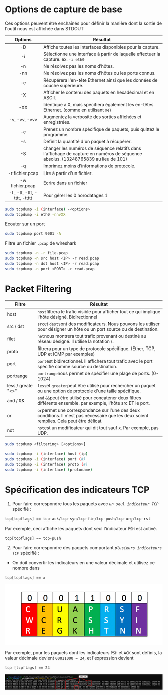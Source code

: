 # Options de capture de base
Ces options peuvent être enchaînés pour définir la manière dont la sortie de l'outil nous est affichée dans STDOUT

|          **Options**          | **Résultat**                                                                                                                      |
| :---------------------------: | --------------------------------------------------------------------------------------------------------------------------------- |
|              -D               | Affiche toutes les interfaces disponibles pour la capture.                                                                        |
|              -i               | Sélectionne une interface à partir de laquelle effectuer la capture. ex. `-i eth0`                                                |
|              -n               | Ne résolvez pas les noms d’hôtes.                                                                                                 |
|              -nn              | Ne résolvez pas les noms d’hôtes ou les ports connus.                                                                             |
|              -e               | Récupérera l'en-tête Ethernet ainsi que les données de couche supérieure.                                                         |
|              -X               | Afficher le contenu des paquets en hexadécimal et en ASCII.                                                                       |
|              -XX              | Identique à X, mais spécifiera également les en-têtes Ethernet. (comme en utilisant `Xe`)                                         |
|         -v, -vv, -vvv         | Augmentez la verbosité des sorties affichées et enregistrées.                                                                     |
|              -c               | Prenez un nombre spécifique de paquets, puis quittez le programme.                                                                |
|              -s               | Définit la quantité d'un paquet à récupérer.                                                                                      |
|              -S               | changer les numéros de séquence relatifs dans l'affichage de capture en numéros de séquence absolus. (13248765839 au lieu de 101) |
|              -q               | Imprimez moins d’informations de protocole.                                                                                       |
|        -r fichier.pcap        | Lire à partir d'un fichier.                                                                                                       |
|        -w fichier.pcap        | Écrire dans un fichier                                                                                                            |
| -t , -tt, -ttt, -tttt, -ttttt | Pour gérer les 0 horodatages 1                                                                                                    |
```sh
sudo tcpdump -i (interface) -<options>
sudo tcpdump -i eth0 -nnvXX
```

Ecouter sur un port

```sh
sudo tcpdump port 9001 -A
```

Filtre un fichier `.pcap` de wireshark

```sh
sudo tcpdump -n -r file.pcap
sudo tcpdump -n src host <IP> -r read.pcap
sudo tcpdump -n dst host <IP> -r read.pcap
sudo tcpdump -n port <PORT> -r read.pcap
```

# Packet Filtering

| **Filtre**         | **Résultat**                                                                                                                               |
| ------------------ | ------------------------------------------------------------------------------------------------------------------------------------------ |
| host               | `host`filtrera le trafic visible pour afficher tout ce qui implique l'hôte désigné. Bidirectionnel                                         |
| src / dst          | `src`et `dest`sont des modificateurs. Nous pouvons les utiliser pour désigner un hôte ou un port source ou de destination.                 |
| filet              | `net`nous montrera tout trafic provenant ou destiné au réseau désigné. Il utilise la notation /.                                           |
| proto              | filtrera pour un type de protocole spécifique. (Ether, TCP, UDP et ICMP par exemples)                                                      |
| port               | `port`est bidirectionnel. Il affichera tout trafic avec le port spécifié comme source ou destination.                                      |
| portrange          | `portrange`nous permet de spécifier une plage de ports. (0-1024)                                                                           |
| less / greate "<>" | `less`et `greater`peut être utilisé pour rechercher un paquet ou une option de protocole d'une taille spécifique.                          |
| and / &&           | `and` `&&`peut être utilisé pour concaténer deux filtres différents ensemble. par exemple, l'hôte src ET le port.                          |
| or                 | `or`permet une correspondance sur l'une des deux conditions. Il n'est pas nécessaire que les deux soient remplies. Cela peut être délicat. |
| not                | `not`est un modificateur qui dit tout sauf x. Par exemple, pas UDP.                                                                        |
```sh
sudo tcpdump <filtering> [<options>]
```

```sh
sudo tcpdump -i (interface) host (ip)
sudo tcpdump -i (interface) port (#)
sudo tcpdump -i (interface) proto (#)
sudo tcpdump -i (interface) (protoname)
```

# Spécification des indicateurs TCP

1. Pour faire correspondre tous les paquets avec _`un seul indicateur TCP`_ spécifié :

```
tcp[tcpflags] == tcp-ack/tcp-syn/tcp-fin/tcp-push/tcp-urg/tcp-rst
```

Par exemple, ceci affiche les paquets dont seul l'indicateur `PSH` est activé.

```
tcp[tcpflags] == tcp-push
```

2. Pour faire correspondre des paquets comportant _`plusieurs indicateurs TCP`_  spécifié :

- On doit convertir les indicateurs en une valeur décimale et utilisez ce nombre dans 

```
tcp[tcpflags] == x
```

![](../Images/indicator.png)

Par exemple, pour les paquets dont les indicateurs `PSH` et `ACK` sont définis, la valeur décimale devient `00011000 = 24`, et l'expression devient 

```
tcp [tcpflags] == 24
```

![](../Images/indicator-cmd.png)




